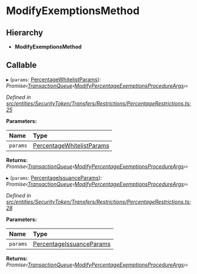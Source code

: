 # ModifyExemptionsMethod

## Hierarchy

* **ModifyExemptionsMethod**

## Callable

▸ \(`params`: [PercentageWhitelistParams](_entities_securitytoken_transfers_restrictions_percentagerestrictions_.percentagewhitelistparams.md)\): _Promise‹_[_TransactionQueue_](../classes/_entities_transactionqueue_.transactionqueue.md)_‹_[_ModifyPercentageExemptionsProcedureArgs_](_types_index_.modifypercentageexemptionsprocedureargs.md)_››_

_Defined in_ [_src/entities/SecurityToken/Transfers/Restrictions/PercentageRestrictions.ts:25_](https://github.com/PolymathNetwork/polymath-sdk/blob/550676f/src/entities/SecurityToken/Transfers/Restrictions/PercentageRestrictions.ts#L25)

**Parameters:**

| Name | Type |
| :--- | :--- |
| `params` | [PercentageWhitelistParams](_entities_securitytoken_transfers_restrictions_percentagerestrictions_.percentagewhitelistparams.md) |

**Returns:** _Promise‹_[_TransactionQueue_](../classes/_entities_transactionqueue_.transactionqueue.md)_‹_[_ModifyPercentageExemptionsProcedureArgs_](_types_index_.modifypercentageexemptionsprocedureargs.md)_››_

▸ \(`params`: [PercentageIssuanceParams](_entities_securitytoken_transfers_restrictions_percentagerestrictions_.percentageissuanceparams.md)\): _Promise‹_[_TransactionQueue_](../classes/_entities_transactionqueue_.transactionqueue.md)_‹_[_ModifyPercentageExemptionsProcedureArgs_](_types_index_.modifypercentageexemptionsprocedureargs.md)_››_

_Defined in_ [_src/entities/SecurityToken/Transfers/Restrictions/PercentageRestrictions.ts:28_](https://github.com/PolymathNetwork/polymath-sdk/blob/550676f/src/entities/SecurityToken/Transfers/Restrictions/PercentageRestrictions.ts#L28)

**Parameters:**

| Name | Type |
| :--- | :--- |
| `params` | [PercentageIssuanceParams](_entities_securitytoken_transfers_restrictions_percentagerestrictions_.percentageissuanceparams.md) |

**Returns:** _Promise‹_[_TransactionQueue_](../classes/_entities_transactionqueue_.transactionqueue.md)_‹_[_ModifyPercentageExemptionsProcedureArgs_](_types_index_.modifypercentageexemptionsprocedureargs.md)_››_


